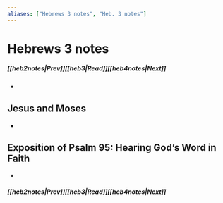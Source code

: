 ```yaml
---
aliases: ["Hebrews 3 notes", "Heb. 3 notes"]
---
```

# Hebrews 3 notes
##### <span class=arrow-left></span>[[heb2notes|Prev]]<span class=navigation-separator></span>[[heb3|Read]]<span class=navigation-separator></span>[[heb4notes|Next]]<span class=arrow-right></span>
- 
## Jesus and Moses
- 
## Exposition of Psalm 95: Hearing God’s Word in Faith
- 
##### <span class=arrow-left></span>[[heb2notes|Prev]]<span class=navigation-separator></span>[[heb3|Read]]<span class=navigation-separator></span>[[heb4notes|Next]]<span class=arrow-right></span>